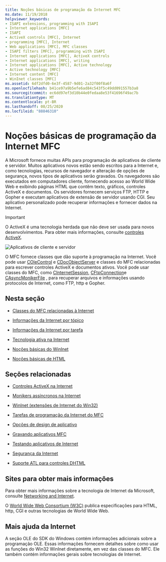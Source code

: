 ```yaml
---
title: Noções básicas de programação da Internet MFC
ms.date: 11/19/2018
helpviewer_keywords:
- ISAPI extensions, programming with ISAPI
- Internet applications [MFC]
- ISAPI
- ActiveX controls [MFC], Internet
- programming [MFC], Internet
- Web applications [MFC], MFC classes
- ISAPI filters [MFC], programming with ISAPI
- Internet applications [MFC], ActiveX controls
- Internet applications [MFC], writing
- Internet applications [MFC], Active technology
- Active technology [MFC]
- Internet content [MFC]
- WinInet classes [MFC]
ms.assetid: 6df2dfd0-6e3f-4587-9d01-2a32f00f8a6f
ms.openlocfilehash: b41ce97a9b5efe6ad84c543f5c49dd091557b3a8
ms.sourcegitcommit: ec6dd97ef3d10b44e0fedaa8e53f41696f49ac7b
ms.translationtype: MT
ms.contentlocale: pt-BR
ms.lasthandoff: 08/25/2020
ms.locfileid: "88846310"
---
```

# <a name="mfc-internet-programming-basics"></a>Noções básicas de programação da Internet MFC

A Microsoft fornece muitas APIs para programação de aplicativos de cliente e servidor. Muitos aplicativos novos estão sendo escritos para a Internet e, como tecnologias, recursos de navegador e alteração de opções de segurança, novos tipos de aplicativos serão gravados. Os navegadores são executados em computadores cliente, fornecendo acesso ao World Wide Web e exibindo páginas HTML que contêm texto, gráficos, controles ActiveX e documentos. Os servidores fornecem serviços FTP, HTTP e Gopher e executam aplicativos de extensão de servidor usando CGI. Seu aplicativo personalizado pode recuperar informações e fornecer dados na Internet.

>[!IMPORTANT]
> O ActiveX é uma tecnologia herdada que não deve ser usada para novos desenvolvimentos. Para obter mais informações, consulte [controles ActiveX](activex-controls.md).

![Aplicativos de cliente e servidor](../mfc/media/vc38bq1.gif "Aplicativos de cliente e servidor")

O MFC fornece classes que dão suporte à programação na Internet. Você pode usar [COleControl](reference/colecontrol-class.md) e [CDocObjectServer](reference/cdocobjectserver-class.md) e classes do MFC relacionadas para escrever controles ActiveX e documentos ativos. Você pode usar classes do MFC, como [CInternetSession](reference/cinternetsession-class.md), [CFtpConnection](reference/cftpconnection-class.md)e [CAsyncMonikerFile](reference/casyncmonikerfile-class.md) , para recuperar arquivos e informações usando protocolos de Internet, como FTP, http e Gopher.

## <a name="in-this-section"></a>Nesta seção

- [Classes do MFC relacionadas à Internet](internet-related-mfc-classes.md)

- [Informações da Internet por tópico](internet-information-by-topic.md)

- [Informações da Internet por tarefa](internet-information-by-task.md)

- [Tecnologia ativa na Internet](active-technology-on-the-internet.md)

- [Noções básicas do WinInet](wininet-basics.md)

- [Noções básicas de HTML](html-basics.md)

## <a name="related-sections"></a>Seções relacionadas

- [Controles ActiveX na Internet](activex-controls-on-the-internet.md)

- [Monikers assíncronos na Internet](asynchronous-monikers-on-the-internet.md)

- [WinInet (extensões de Internet do Win32)](win32-internet-extensions-wininet.md)

- [Tarefas de programação da Internet do MFC](mfc-internet-programming-tasks.md)

- [Opções de design de aplicativo](application-design-choices.md)

- [Gravando aplicativos MFC](writing-mfc-applications.md)

- [Testando aplicativos de Internet](testing-internet-applications.md)

- [Segurança da Internet](internet-security-cpp.md)

- [Suporte ATL para controles DHTML](../atl/atl-support-for-dhtml-controls.md)

## <a name="websites-for-more-information"></a><a name="_core_web_sites_for_more_information"></a> Sites para obter mais informações

Para obter mais informações sobre a tecnologia de Internet da Microsoft, consulte [Networking and Internet](/windows/win32/networking).

O [World Wide Web Consortium (W3C)](https://go.microsoft.com/fwlink/p/?linkid=37125) publica especificações para HTML, http, CGI e outras tecnologias de World Wide Web.

## <a name="more-internet-help"></a><a name="_core_more_internet_help"></a> Mais ajuda da Internet

A seção OLE do SDK do Windows contém informações adicionais sobre a programação OLE. Essas informações fornecem detalhes sobre como usar as funções do Win32 WinInet diretamente, em vez das classes do MFC. Ele também contém informações gerais sobre tecnologias de Internet.
